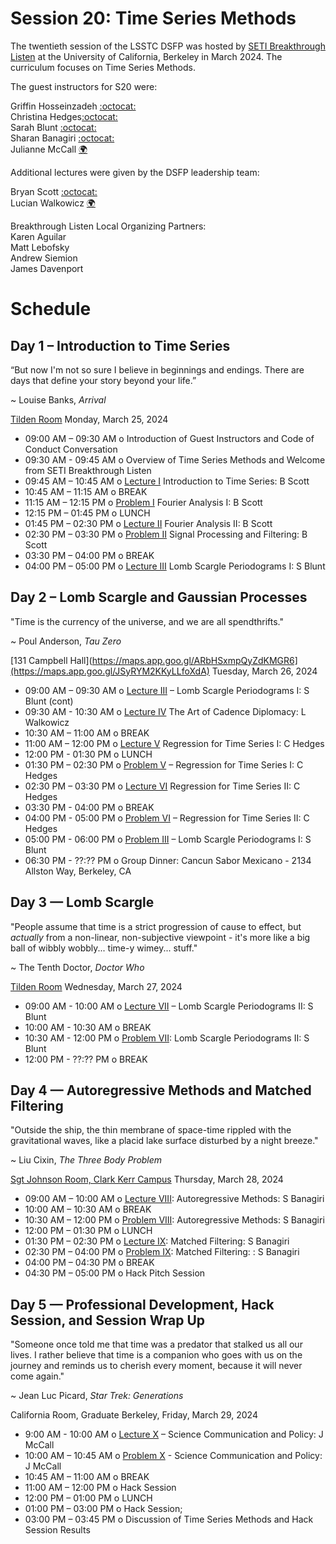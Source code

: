 # Session 20: Time Series Methods 

The twentieth session of the LSSTC DSFP was hosted by [SETI Breakthrough Listen](https://seti.berkeley.edu/listen/) at the University of California, Berkeley in March 2024. The curriculum focuses on Time Series Methods.

The guest instructors for S20 were:  

Griffin Hosseinzadeh [:octocat:](https://github.com/griffin-h)   
Christina Hedges[:octocat:](https://github.com/christinahedges)  
Sarah Blunt [:octocat:](https://github.com/sblunt)  
Sharan Banagiri [:octocat:](https://github.com/sharanbngr)  
Julianne McCall [:earth_africa:](https://opr.ca.gov/ciapm/about/staff.html#current-staff)  

Additional lectures were given by the DSFP leadership team:  

Bryan Scott [:octocat:](https://github.com/bscot)  
Lucian Walkowicz [:earth_africa:](https://notnotrocketscience.com/home)

Breakthrough Listen Local Organizing Partners:   
Karen Aguilar   
Matt Lebofsky    
Andrew Siemion    
James Davenport  

# Schedule


## Day 1 – Introduction to Time Series 

“But now I'm not so sure I believe in beginnings and endings. There are days that define your story beyond your life.”

~ Louise Banks, *Arrival* 


[Tilden Room](https://maps.app.goo.gl/ARbHSxmpQyZdKMGR6) Monday, March 25, 2024

 * 09:00 AM – 09:30 AM  o Introduction of Guest Instructors and Code of Conduct Conversation
 * 09:30 AM - 09:45 AM  o Overview of Time Series Methods and Welcome from SETI Breakthrough Listen 
 * 09:45 AM – 10:45 AM  o [Lecture I](Day1/) Introduction to Time Series: B Scott
 * 10:45 AM – 11:15 AM  o  BREAK
 * 11:15 AM – 12:15 PM  o  [Problem I](Day1/) Fourier Analysis I: B Scott
 * 12:15 PM – 01:45 PM  o  LUNCH
 * 01:45 PM – 02:30 PM  o [Lecture II](Day1/) Fourier Analysis II: B Scott
 * 02:30 PM – 03:30 PM  o [Problem II](Day1/) Signal Processing and Filtering: B Scott
 * 03:30 PM – 04:00 PM  o  BREAK
 * 04:00 PM – 05:00 PM  o [Lecture III]() Lomb Scargle Periodograms I: S Blunt
 
## Day 2 – Lomb Scargle and Gaussian Processes

"Time is the currency of the universe, and we are all spendthrifts."

~ Poul Anderson, *Tau Zero*

[131 Campbell Hall](https://maps.app.goo.gl/ARbHSxmpQyZdKMGR6](https://maps.app.goo.gl/JSyRYM2KKyLLfoXdA) Tuesday, March 26, 2024

 * 09:00 AM – 09:30 AM  o [Lecture III](Day2/) – Lomb Scargle Periodograms I: S Blunt (cont) 
 * 09:30 AM - 10:30 AM o [Lecture IV](Day2/) The Art of Cadence Diplomacy: L Walkowicz
 * 10:30 AM – 11:00 AM  o  BREAK
 * 11:00 AM – 12:00 PM  o [Lecture V](Day2/) Regression for Time Series I: C Hedges
 * 12:00 PM - 01:30 PM o LUNCH 
 * 01:30 PM – 02:30 PM  o [Problem V](Day2/) – Regression for Time Series I: C Hedges
 * 02:30 PM – 03:30 PM  o [Lecture VI](Day2/) Regression for Time Series II: C Hedges
 * 03:30 PM - 04:00 PM o BREAK 
 * 04:00 PM - 05:00 PM o [Problem VI](Day2/) – Regression for Time Series II: C Hedges
 * 05:00 PM - 06:00 PM o [Problem III](Day2/) – Lomb Scargle Periodograms I: S Blunt 
 * 06:30 PM - ??:?? PM o Group Dinner: Cancun Sabor Mexicano - 2134 Allston Way, Berkeley, CA
 
## Day 3 — Lomb Scargle 

"People assume that time is a strict progression of cause to effect, but *actually* from a non-linear, non-subjective viewpoint - it's more like a big ball of wibbly wobbly... time-y wimey... stuff."

~ The Tenth Doctor, *Doctor Who*

[Tilden Room](https://maps.app.goo.gl/ARbHSxmpQyZdKMGR6) Wednesday, March 27, 2024

* 09:00 AM - 10:00 AM o [Lecture VII](Day3/) – Lomb Scargle Periodograms II: S Blunt
* 10:00 AM - 10:30 AM o BREAK
* 10:30 AM - 12:00 PM o [Problem VII](Day3/): Lomb Scargle Periodograms II: S Blunt
* 12:00 PM - ??:?? PM o BREAK

## Day 4 — Autoregressive Methods and Matched Filtering 

"Outside the ship, the thin membrane of space-time rippled with the gravitational waves, like a placid lake surface disturbed by a night breeze."

~ Liu Cixin, *The Three Body Problem*

[Sgt Johnson Room, Clark Kerr Campus](https://maps.app.goo.gl/Ckn28d57zac29bXy5) Thursday, March 28, 2024

* 09:00 AM – 10:00 AM o [Lecture VIII](Day4/): Autoregressive Methods: S Banagiri
* 10:00 AM – 10:30 AM o BREAK 
* 10:30 AM – 12:00 PM o [Problem VIII](Day4/):  Autoregressive Methods: S Banagiri
* 12:00 PM – 01:30 PM o LUNCH
* 01:30 PM – 02:30 PM o [Lecture IX](Day4/):  Matched Filtering: S Banagiri
* 02:30 PM – 04:00 PM o [Problem IX](Day4/):  Matched Filtering: : S Banagiri
* 04:00 PM – 04:30 PM o BREAK 
* 04:30 PM – 05:00 PM o Hack Pitch Session  
 
## Day 5 — Professional Development, Hack Session, and Session Wrap Up 

"Someone once told me that time was a predator that stalked us all our lives. I rather believe that time is a companion who goes with us on the journey and reminds us to cherish every moment, because it will never come again."

~ Jean Luc Picard, *Star Trek: Generations*

California Room, Graduate Berkeley, Friday, March 29, 2024

* 9:00 AM - 10:00  AM o [Lecture X](Day5/) – Science Communication and Policy: J McCall 
* 10:00 AM – 10:45 AM o [Problem X](Day5/) - Science Communication and Policy: J McCall 
* 10:45 AM – 11:00 AM o BREAK 
* 11:00 AM – 12:00 PM o Hack Session 
* 12:00 PM – 01:00 PM o LUNCH 
* 01:00 PM – 03:00 PM o Hack Session;
* 03:00 PM – 03:45 PM o Discussion of Time Series Methods and Hack Session Results 
